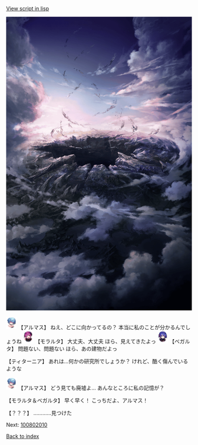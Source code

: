 [View script in lisp](../scripts/100801063.txt)

![101_hole.png](../images/backgrounds/101_hole.png)

<img src="../images/units/3840001.png" alt="3840001.png" height="34"/>
【アルマス】
ねえ、どこに向かってるの？
本当に私のことが分かるんでしょうね

<img src="../images/units/3104011.png" alt="3104011.png" height="34"/>
【モラルタ】
大丈夫、大丈夫
ほら、見えてきたよっ

<img src="../images/units/3104111.png" alt="3104111.png" height="34"/>
【ベガルタ】
問題ない、問題ない
ほら、あの建物だよっ

【ティターニア】
あれは…何かの研究所でしょうか？
けれど、酷く傷んでいるような

<img src="../images/units/3840001.png" alt="3840001.png" height="34"/>
【アルマス】
どう見ても廃墟よ…
あんなところに私の記憶が？

【モラルタ＆ベガルタ】
早く早く！
こっちだよ、アルマス！

【？？？】
…………見つけた

Next: [100802010](100802010.md)

[Back to index](index.md)

